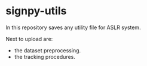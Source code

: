 # signpy-utils

In this repository saves any utility file for ASLR system.

Next to upload are:
- the dataset preprocessing.
- the tracking procedures.
